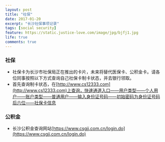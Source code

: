 ```yaml
---
layout: post
title: "社保"
date: 2017-01-20
excerpt: "长沙社保事项记录"
tags: [social security]
feature: https://static.justice-love.com/image/jpg/bjfj1.jpg
life: true
comments: true
---
```

### 社保
* 社保卡为长沙市社保局正在推出的卡片，未来将替代医保卡、公积金卡。请各位同事按照以下方式查询自己社保卡制卡状态，并去银行领取。
* 首先查询制卡状态，在[http://www.cs12333.com](http://www.cs12333.com)上查询，快速通道入口——用户类型——个人用户——账户类型——普通用户——输入身份证号码——初始密码为身份证号码后六位——社保卡信息

### 公积金
* 长沙公积金查询网站[https://www.csgjj.com.cn/login.do](https://www.csgjj.com.cn/login.do)
